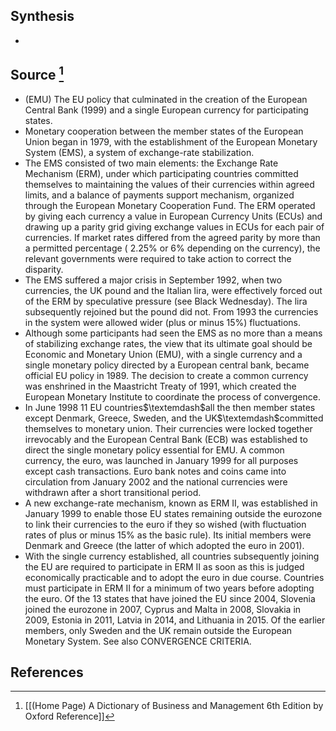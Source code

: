 ## Synthesis
- 
## Source [^1]
- (EMU) The EU policy that culminated in the creation of the European Central Bank (1999) and a single European currency for participating states.
- Monetary cooperation between the member states of the European Union began in 1979, with the establishment of the European Monetary System (EMS), a system of exchange-rate stabilization.
- The EMS consisted of two main elements: the Exchange Rate Mechanism (ERM), under which participating countries committed themselves to maintaining the values of their currencies within agreed limits, and a balance of payments support mechanism, organized through the European Monetary Cooperation Fund. The ERM operated by giving each currency a value in European Currency Units (ECUs) and drawing up a parity grid giving exchange values in ECUs for each pair of currencies. If market rates differed from the agreed parity by more than a permitted percentage ( $2.25 \%$ or $6 \%$ depending on the currency), the relevant governments were required to take action to correct the disparity.
- The EMS suffered a major crisis in September 1992, when two currencies, the UK pound and the Italian lira, were effectively forced out of the ERM by speculative pressure (see Black Wednesday). The lira subsequently rejoined but the pound did not. From 1993 the currencies in the system were allowed wider (plus or minus 15%) fluctuations.
- Although some participants had seen the EMS as no more than a means of stabilizing exchange rates, the view that its ultimate goal should be Economic and Monetary Union (EMU), with a single currency and a single monetary policy directed by a European central bank, became official EU policy in 1989. The decision to create a common currency was enshrined in the Maastricht Treaty of 1991, which created the European Monetary Institute to coordinate the process of convergence.
- In June 1998 11 EU countries$\textemdash$all the then member states except Denmark, Greece, Sweden, and the UK$\textemdash$committed themselves to monetary union. Their currencies were locked together irrevocably and the European Central Bank (ECB) was established to direct the single monetary policy essential for EMU. A common currency, the euro, was launched in January 1999 for all purposes except cash transactions. Euro bank notes and coins came into circulation from January 2002 and the national currencies were withdrawn after a short transitional period.
- A new exchange-rate mechanism, known as ERM II, was established in January 1999 to enable those EU states remaining outside the eurozone to link their currencies to the euro if they so wished (with fluctuation rates of plus or minus $15 \%$ as the basic rule). Its initial members were Denmark and Greece (the latter of which adopted the euro in 2001).
- With the single currency established, all countries subsequently joining the EU are required to participate in ERM II as soon as this is judged economically practicable and to adopt the euro in due course. Countries must participate in ERM II for a minimum of two years before adopting the euro. Of the 13 states that have joined the EU since 2004, Slovenia joined the eurozone in 2007, Cyprus and Malta in 2008, Slovakia in 2009, Estonia in 2011, Latvia in 2014, and Lithuania in 2015. Of the earlier members, only Sweden and the UK remain outside the European Monetary System. See also CONVERGENCE CRITERIA.
## References

[^1]: [[(Home Page) A Dictionary of Business and Management 6th Edition by Oxford Reference]]
